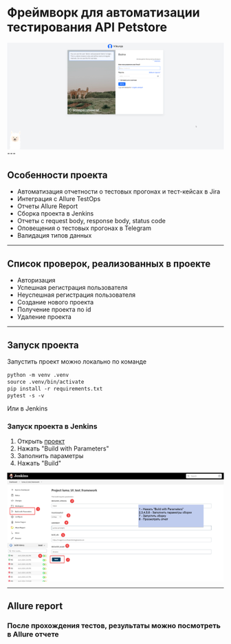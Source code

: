 # Фреймворк для автоматизации тестирования API Petstore
<img align="center" src="https://github.com/Lexzender/vikunja_api_test_framework/blob/main/vikunja_api_test_framework/pictures/vikunja.png" />
---

## Особенности проекта
* Автоматизация отчетности о тестовых прогонах и тест-кейсах в Jira
* Интеграция с Allure TestOps
* Отчеты Allure Report
* Сборка проекта в Jenkins
* Отчеты с request body, response body, status code
* Оповещения о тестовых прогонах в Telegram
* Валидация типов данных
---
## Список проверок, реализованных в проекте
* Авторизация
* Успешная регистрация пользователя
* Неуспешная регистрация пользователя 
* Создание нового проекта
* Получение проекта по id
* Удаление проекта

 ---
## Запуск проекта
Запустить проект можно локально по команде

```
python -m venv .venv
source .venv/bin/activate
pip install -r requirements.txt
pytest -s -v 
```
Или в Jenkins
### Запуск проекта в Jenkins

1) Открыть [проект](https://jenkins.autotests.cloud/job/luma_UI_test_framework/)
2) Нажать "Build with Parameters"
3) Заполнить параметры 
4) Нажать "Build"
<img align="center" src="https://github.com/Lexzender/luma_UI_test_framework/blob/main/luma_UI_test_framework/pictures/jenkins.png" />

---

## Allure report
### После прохождения тестов, результаты можно посмотреть в Allure отчете
